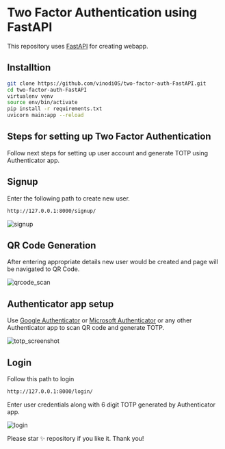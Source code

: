 # Two Factor Authentication using FastAPI

This repository uses [FastAPI](https://fastapi.tiangolo.com) for creating webapp.

## Installtion

```sh
git clone https://github.com/vinodiOS/two-factor-auth-FastAPI.git
cd two-factor-auth-FastAPI
virtualenv venv 
source env/bin/activate 
pip install -r requirements.txt
uvicorn main:app --reload
```

## Steps for setting up Two Factor Authentication

Follow next steps for setting up user account and generate TOTP using Authenticator app.

## Signup
Enter the following path to create new user.
```sh
http://127.0.0.1:8000/signup/
```
![signup](https://user-images.githubusercontent.com/30258541/161042216-e2aa8a50-4dd3-4629-98d6-b1152705459d.png)

## QR Code Generation
After entering appropriate details new user would be created and page will be navigated to QR Code.

![qrcode_scan](https://user-images.githubusercontent.com/30258541/161043010-f698cb41-317a-4b61-801f-ceeb1c5674c8.png)

## Authenticator app setup

Use [Google Authenticator](https://play.google.com/store/apps/details?id=com.google.android.apps.authenticator2&hl=en_IN&gl=US) or [Microsoft Authenticator](https://play.google.com/store/apps/details?id=com.azure.authenticator&hl=en_IN&gl=US) or any other Authenticator app to scan QR code and generate TOTP.

![totp_screenshot](https://user-images.githubusercontent.com/30258541/161046513-107d6ab6-d3f5-40b5-b184-f74a0526a952.PNG)

## Login
Follow this path to login 
```sh
http://127.0.0.1:8000/login/
```

Enter user credentials along with 6 digit TOTP generated by Authenticator app.

![login](https://user-images.githubusercontent.com/30258541/161044503-d2497b0b-ab8a-4e4c-a50b-f2077010ea74.png)


Please star ✨ repository if you like it. Thank you!